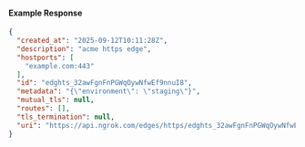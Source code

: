 <!-- Code generated for API Clients. DO NOT EDIT. -->

#### Example Response

```json
{
  "created_at": "2025-09-12T10:11:28Z",
  "description": "acme https edge",
  "hostports": [
    "example.com:443"
  ],
  "id": "edghts_32awFgnFnPGWqOywNfwEf9nnuI8",
  "metadata": "{\"environment\": \"staging\"}",
  "mutual_tls": null,
  "routes": [],
  "tls_termination": null,
  "uri": "https://api.ngrok.com/edges/https/edghts_32awFgnFnPGWqOywNfwEf9nnuI8"
}
```
